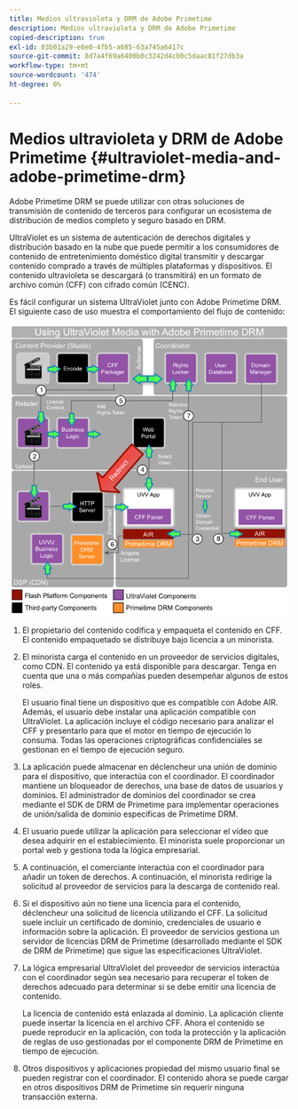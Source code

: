 ```yaml
---
title: Medios ultravioleta y DRM de Adobe Primetime
description: Medios ultravioleta y DRM de Adobe Primetime
copied-description: true
exl-id: 03b01a29-e8e0-4fb5-a685-63a745a6417c
source-git-commit: 8d7a4f69a6400b0c3242d4cb0c5daac81f27db3a
workflow-type: tm+mt
source-wordcount: '474'
ht-degree: 0%

---
```


# Medios ultravioleta y DRM de Adobe Primetime {#ultraviolet-media-and-adobe-primetime-drm}

Adobe Primetime DRM se puede utilizar con otras soluciones de transmisión de contenido de terceros para configurar un ecosistema de distribución de medios completo y seguro basado en DRM.

UltraViolet es un sistema de autenticación de derechos digitales y distribución basado en la nube que puede permitir a los consumidores de contenido de entretenimiento doméstico digital transmitir y descargar contenido comprado a través de múltiples plataformas y dispositivos. El contenido ultravioleta se descargará (o transmitirá) en un formato de archivo común (CFF) con cifrado común (CENC).

Es fácil configurar un sistema UltraViolet junto con Adobe Primetime DRM. El siguiente caso de uso muestra el comportamiento del flujo de contenido:

<!--<a id="fig_cxy_dc2_44"></a>-->

![](assets/AdobeUV_web.png)

1. El propietario del contenido codifica y empaqueta el contenido en CFF. El contenido empaquetado se distribuye bajo licencia a un minorista.
1. El minorista carga el contenido en un proveedor de servicios digitales, como CDN. El contenido ya está disponible para descargar. Tenga en cuenta que una o más compañías pueden desempeñar algunos de estos roles.

   El usuario final tiene un dispositivo que es compatible con Adobe AIR. Además, el usuario debe instalar una aplicación compatible con UltraViolet. La aplicación incluye el código necesario para analizar el CFF y presentarlo para que el motor en tiempo de ejecución lo consuma. Todas las operaciones criptográficas confidenciales se gestionan en el tiempo de ejecución seguro.
1. La aplicación puede almacenar en déclencheur una unión de dominio para el dispositivo, que interactúa con el coordinador. El coordinador mantiene un bloqueador de derechos, una base de datos de usuarios y dominios. El administrador de dominios del coordinador se crea mediante el SDK de DRM de Primetime para implementar operaciones de unión/salida de dominio específicas de Primetime DRM.
1. El usuario puede utilizar la aplicación para seleccionar el vídeo que desea adquirir en el establecimiento. El minorista suele proporcionar un portal web y gestiona toda la lógica empresarial.
1. A continuación, el comerciante interactúa con el coordinador para añadir un token de derechos. A continuación, el minorista redirige la solicitud al proveedor de servicios para la descarga de contenido real.
1. Si el dispositivo aún no tiene una licencia para el contenido, déclencheur una solicitud de licencia utilizando el CFF. La solicitud suele incluir un certificado de dominio, credenciales de usuario e información sobre la aplicación. El proveedor de servicios gestiona un servidor de licencias DRM de Primetime (desarrollado mediante el SDK de DRM de Primetime) que sigue las especificaciones UltraViolet.
1. La lógica empresarial UltraViolet del proveedor de servicios interactúa con el coordinador según sea necesario para recuperar el token de derechos adecuado para determinar si se debe emitir una licencia de contenido.

   La licencia de contenido está enlazada al dominio. La aplicación cliente puede insertar la licencia en el archivo CFF. Ahora el contenido se puede reproducir en la aplicación, con toda la protección y la aplicación de reglas de uso gestionadas por el componente DRM de Primetime en tiempo de ejecución.
1. Otros dispositivos y aplicaciones propiedad del mismo usuario final se pueden registrar con el coordinador. El contenido ahora se puede cargar en otros dispositivos DRM de Primetime sin requerir ninguna transacción externa.

